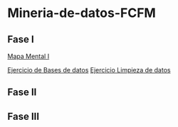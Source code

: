 # Mineria-de-datos-FCFM

## Fase I

[Mapa Mental I](https://github.com/SantosFlores17/Mineria-de-datos-FCFM/blob/main/Tareas/MapaMental_1_1796550.pdf)

[Ejercicio de Bases de datos](https://github.com/TennetA0/Mineria_FCFM/blob/main/Ej1_BasesDatos_Equipo_8.pdf) 
[Ejercicio Limpieza de datos](https://github.com/TennetA0/Mineria_FCFM/blob/main/EJ_Limpieza_Equipo8.ipynb)

## Fase II


## Fase III
